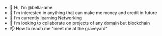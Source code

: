 - 👋 Hi, I’m @bella-ame
- 👀 I’m interested in anything that can make me money and credit in future
- 🌱 I’m currently learning Networking
- 💞️ I’m looking to collaborate on projects of any domain but blockchain
- 📫 How to reach me "meet me at the graveyard"

<!---
bella-ame/bella-ame is a ✨ special ✨ repository because its `README.md` (this file) appears on your GitHub profile.
You can click the Preview link to take a look at your changes.
--->
